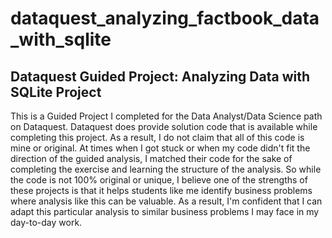 # dataquest_analyzing_factbook_data_with_sqlite
## Dataquest Guided Project: Analyzing Data with SQLite Project

This is a Guided Project I completed for the Data Analyst/Data Science path on Dataquest. Dataquest does provide solution code that is available while completing this project. As a result, I do not claim that all of this code is mine or original. At times when I got stuck or when my code didn't fit the direction of the guided analysis, I matched their code for the sake of completing the exercise and learning the structure of the analysis.
So while the code is not 100% original or unique, I believe one of the strengths of these projects is that it helps students like me identify business problems where analysis like this can be valuable. As a result, I'm confident that I can adapt this particular analysis to similar business problems I may face in my day-to-day work.
